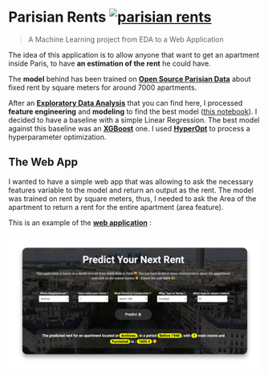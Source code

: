 # Parisian Rents [![parisian rents](https://img.shields.io/badge/heroku-parisian__rents-green?style=flat-square)](https://parisianrents.herokuapp.com/)
> A Machine Learning project from EDA to a Web Application

The idea of this application is to allow anyone that want to get an apartment inside Paris, to have **an estimation of the rent** he could have. 

The **model** behind has been trained on [**Open Source Parisian Data**](https://data.smartidf.services/explore/dataset/logement-encadrement-des-loyers/information/?disjunctive.id_zone&disjunctive.nom_quartier&disjunctive.piece&disjunctive.epoque&disjunctive.meuble_txt&sort=ref&disjunctive.annee&location=12,48.87126,2.34678&basemap=448ad0) about fixed rent by square meters for around 7000 apartments.

After an [**Exploratory Data Analysis**](https://github.com/npogeant/parisian_rents/blob/0081488a7b421edcbc724138c96cb4f1f8f8aabf/notebooks/EDA.ipynb) that you can find here, I processed **feature engineering** and **modeling** to find the best model ([this notebook](https://github.com/npogeant/parisian_rents/blob/master/notebooks/Modeling.ipynb)). I decided to have a baseline with a simple Linear Regression. The best model against this baseline was an [**XGBoost**](https://xgboost.readthedocs.io/en/stable/) one. I used [**HyperOpt**](https://hyperopt.github.io/hyperopt/) to process a hyperparameter optimization.

## The Web App

I wanted to have a simple web app that was allowing to ask the necessary features variable to the model and return an output as the rent. 
The model was trained on rent by square meters, thus, I needed to ask the Area of the apartment to return a rent for the entire apartment (area feature).

This is an example of the [**web application**](https://parisianrents.herokuapp.com/) : 

<p align="center">
  <img src="utils/xnapper_parisianrents_app.png" alt="App Example" width="738">
</p>